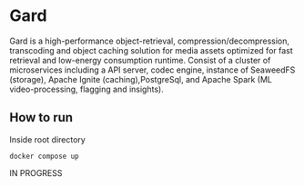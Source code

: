# Gard
Gard is a high-performance object-retrieval, compression/decompression, transcoding and object caching solution for media assets optimized for fast retrieval and low-energy consumption runtime. Consist of a cluster of microservices including a API server, codec engine, instance of SeaweedFS (storage), Apache Ignite (caching),PostgreSql, and Apache Spark (ML video-processing, flagging and insights).
## How to run
Inside root directory
```
docker compose up
```

IN PROGRESS

